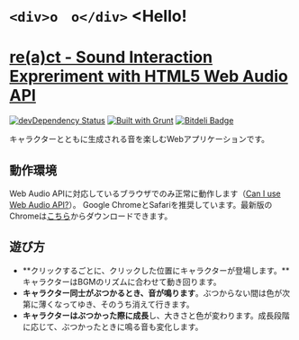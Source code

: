 # `<div>o　o</div>` <Hello!

# [re(a)ct - Sound Interaction Expreriment with HTML5 Web Audio API](http://shinnn.github.io/re-a-ct/)

[![devDependency Status](https://david-dm.org/shinnn/re-a-ct/dev-status.png)](https://david-dm.org/shinnn/re-a-ct#info=devDependencies)
[![Built with Grunt](https://cdn.gruntjs.com/builtwith.png)](http://gruntjs.com/)
[![Bitdeli Badge](https://d2weczhvl823v0.cloudfront.net/shinnn/re-a-ct/trend.png)](https://bitdeli.com/free "Bitdeli Badge")

キャラクターとともに生成される音を楽しむWebアプリケーションです。

## 動作環境

Web Audio APIに対応しているブラウザでのみ正常に動作します（[Can I use Web Audio API?](http://caniuse.com/audio-api)）。
Google ChromeとSafariを推奨しています。最新版のChromeは[こちら](https://www.google.com/intl/ja/chrome/)からダウンロードできます。

## 遊び方

* **クリックするごとに、クリックした位置にキャラクターが登場します。**キャラクターはBGMのリズムに合わせて動き回ります。
* **キャラクター同士がぶつかるとき、音が鳴ります**。ぶつからない間は色が次第に薄くなってゆき、そのうち消えて行きます。
* **キャラクターはぶつかった際に成長**し、大きさと色が変わります。成長段階に応じて、ぶつかったときに鳴る音も変化します。

